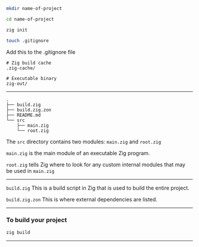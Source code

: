 ```sh
mkdir name-of-project
```

```sh
cd name-of-project
```

```sh
zig init
```

```sh
touch .gitignore
```

Add this to the .gitignore file
```
# Zig build cache
.zig-cache/

# Executable binary
zig-out/
```
_______________________________________________________________________________

```
.
├── build.zig
├── build.zig.zon
├── README.md
└── src
    ├── main.zig
    └── root.zig
```

The `src` directory contains two modules: `main.zig` and `root.zig`

`main.zig` is the main module of an executable Zig program.

`root.zig` tells Zig where to look for any custom internal modules that
may be used in `main.zig`

_______________________________________________________________________________

`build.zig` This is a build script in Zig that is used to build the entire
project.

`build.zig.zon` This is where external dependencies are listed. 

_______________________________________________________________________________
### To build your project 

```sh
zig build
```

_______________________________________________________________________________
